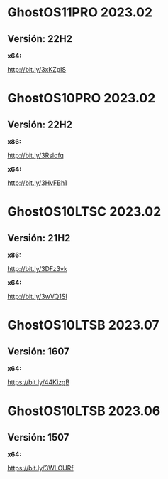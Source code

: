 # GhostOS11PRO 2023.02

## Versión: 22H2

**x64:**

http://bit.ly/3xKZpIS                                     


# GhostOS10PRO 2023.02

## Versión: 22H2

**x86:**

http://bit.ly/3RsIofq

**x64:**   

http://bit.ly/3HvFBh1


# GhostOS10LTSC 2023.02

## Versión: 21H2

**x86:**

http://bit.ly/3DFz3vk

**x64:**

http://bit.ly/3wVQ1Sl


# GhostOS10LTSB 2023.07

## Versión: 1607

**x64:**

https://bit.ly/44KizgB


# GhostOS10LTSB 2023.06

## Versión: 1507

**x64:**

https://bit.ly/3WLOURf
